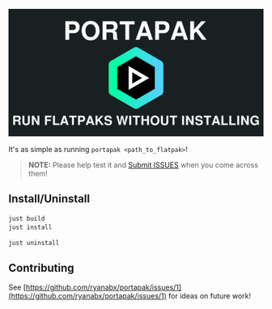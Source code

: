 ![Portapak](res/social_preview.png)

It's as simple as running `portapak <path_to_flatpak>`!

> **NOTE:** Please help test it and [Submit ISSUES](https://github.com/ryanabx/portapak/issues/new) when you come across them!

## Install/Uninstall

```sh
just build
just install
```

```sh
just uninstall
```

## Contributing

See [https://github.com/ryanabx/portapak/issues/1](https://github.com/ryanabx/portapak/issues/1) for ideas on future work!